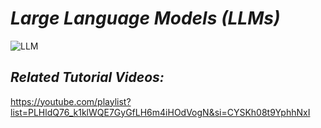 # *Large Language Models (LLMs)*
![LLM](https://github.com/user-attachments/assets/6edbb3d1-829b-4b28-89aa-8dc84e7c6114)



## *Related Tutorial Videos:*

https://youtube.com/playlist?list=PLHldQ76_k1klWQE7GyGfLH6m4iHOdVogN&si=CYSKh08t9YphhNxI

